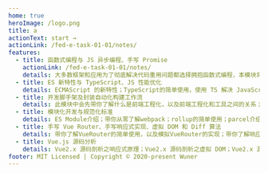 ```yaml
---
home: true
heroImage: /logo.png
title: a
actionText: start →
actionLink: /fed-e-task-01-01/notes/
features:
  - title: 函数式编程与 JS 异步编程、手写 Promise
    actionLink: /fed-e-task-01-01/notes/
    details: 大多数框架和应用为了彻底解决代码重用问题都选择拥抱函数式编程，本模块将带你学习函数式编程的思想以及一些常见的函数式编程库的使用和原理；带你理解 JS 内部运行机制，以及如何更好的解决 Callback Hell；手写Promise。
  - title: ES 新特性与 TypeScript、JS 性能优化
    details: ECMAScript 的新特性；TypeScript的简单使用，使用 TS 解决 JavaScript 类型系统的不足；另外你还会了解到 JavaScript 性能优化的常用方案，以及使用 Chrome Performance 来检测 JS 代码中的性能问题。
  - title: 开发脚手架及封装自动化构建工作流
    details: 此模块中会先带你了解什么是前端工程化，以及前端工程化和工具之间的关系；紧接着在脚手架工具的学习中你可以了解到脚手架的本质、工作原理，以及自己从无到有搭建一个自己的脚手架工具；最后我们会介绍几种常见的自动化构建工具的使用和扩展方式，通过使用自动化构建工具，可以大大提高你的开发效率。
  - title: 模块化开发与规范化标准
    details: ES Module介绍；带你从零了解webpack；rollup的简单使用；parcel介绍；带你了解规范化-eslint、stylelint、prettier、git hooks。
  - title: 手写 Vue Router、手写响应式实现、虚拟 DOM 和 Diff 算法
    details: 带你了解VueRouter的简单使用，以及模拟VueRouter的实现；带你了解响应式原理，以及Vue响应式原理模拟实现；带你了解虚拟 DOM（Virtual DOM）—— Snabbdom 的使用以及源码解析。
  - title: Vue.js 源码分析
    details: Vue2.x 源码剖析之响应式原理；Vue2.x 源码剖析之虚拟 DOM；Vue2.x 源码剖析之模板编译
footer: MIT Licensed | Copyright © 2020-present Wuner
---
```

